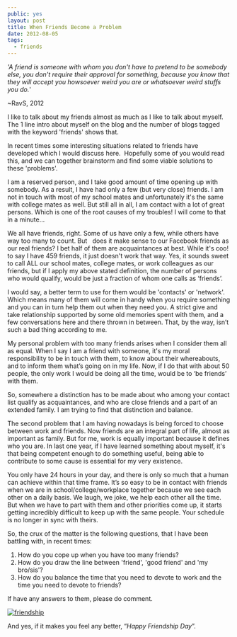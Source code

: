 ```yaml
---
public: yes
layout: post
title: When Friends Become a Problem
date: 2012-08-05
tags:
  - friends
---
```


_'A friend is someone with whom you don't have to pretend to be somebody else, you don't require their approval for something, because you know that they will accept you howsoever weird you are or whatsoever weird stuffs you do._'

~RavS, 2012

I like to talk about my friends almost as much as I like to talk about myself. The 1 line intro about myself on the blog and the number of blogs tagged with the keyword 'friends' shows that.

In recent times some interesting situations related to friends have developed which I would discuss here.  Hopefully some of you would read this, and we can together brainstorm and find some viable solutions to these 'problems'.

I am a reserved person, and I take good amount of time opening up with somebody. As a result, I have had only a few (but very close) friends. I am not in touch with most of my school mates and unfortunately it's the same with college mates as well. But still all in all, I am contact with a lot of great persons. Which is one of the root causes of my troubles! I will come to that in a minute...

We all have friends, right. Some of us have only a few, while others have way too many to count. But   does it make sense to our Facebook friends as our real friends? I bet half of them are acquaintances at best. While it's coo! to say I have 459 friends, it just doesn't work that way. Yes, it sounds sweet to call ALL our school mates, college mates, or work colleagues as our friends, but if I apply my above stated definition, the number of persons who would qualify, would be just a fraction of whom one calls as ‘friends’.

I would say, a better term to use for them would be 'contacts' or 'network'. Which means many of them will come in handy when you require something and you can in turn help them out when they need you. A strict give and take relationship supported by some old memories spent with them, and a few conversations here and there thrown in between. That, by the way, isn’t such a bad thing according to me.

My personal problem with too many friends arises when I consider them all as equal. When I say I am a friend with someone, it's my moral responsibility to be in touch with them, to know about their whereabouts, and to inform them what’s going on in my life. Now, if I do that with about 50 people, the only work I would be doing all the time, would be to ‘be friends’ with them.

So, somewhere a distinction has to be made about who among your contact list qualify as acquaintances, and who are close friends and a part of an extended family. I am trying to find that distinction and balance.

The second problem that I am having nowadays is being forced to choose between work and friends. Now friends are an integral part of life, almost as important as family. But for me, work is equally important because it defines who you are. In last one year, if I have learned something about myself, it's that being competent enough to do something useful, being able to contribute to some cause is essential for my very existence.

You only have 24 hours in your day, and there is only so much that a human can achieve within that time frame. It’s so easy to be in contact with friends when we are in school/college/workplace together because we see each other on a daily basis. We laugh, we joke, we help each other all the time. But when we have to part with them and other priorities come up, it starts getting incredibly difficult to keep up with the same people. Your schedule is no longer in sync with theirs.

So, the crux of the matter is the following questions, that I have been battling with, in recent times:

1.  How do you cope up when you have too many friends?
2.  How do you draw the line between 'friend', 'good friend' and 'my bro/sis'?
3.  How do you balance the time that you need to devote to work and the time you need to devote to friends?

If have any answers to them, please do comment.

[![friendship](http://farm3.staticflickr.com/2723/4095899258_9c2477633e.jpg)](http://www.flickr.com/photos/rkoppula/4095899258/ 'friendship by Raj.Koppula, on Flickr')

And yes, if it makes you feel any better, “_Happy Friendship Day_”.
